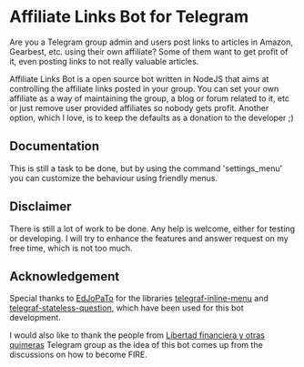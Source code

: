 # Affiliate Links Bot for Telegram

Are you a Telegram group admin and users post links to articles in Amazon, Gearbest, etc. using their own affiliate? Some of them want to get profit of it, even posting links to not really valuable articles.

Affiliate Links Bot is a open source bot written in NodeJS that aims at controlling the affiliate links posted in your group. You can set your own affiliate as a way of maintaining the group, a blog or forum related to it, etc or just remove user provided affiliates so nobody gets profit. Another option, which I love, is to keep the defaults as a donation to the developer ;) 

## Documentation

This is still a task to be done, but by using the command 'settings_menu' you can customize the behaviour using friendly menus.

## Disclaimer

There is still a lot of work to be done. Any help is welcome, either for testing or developing. I will try to enhance the features and answer request on my free time, which is not too much.

## Acknowledgement

Special thanks to [EdJoPaTo](https://github.com/EdJoPaTo) for the libraries [telegraf-inline-menu](https://github.com/EdJoPaTo/telegraf-inline-menu) and [telegraf-stateless-question](https://github.com/EdJoPaTo/telegraf-stateless-question), which have been used for this bot development.

I would also like to thank the people from [Libertad financiera y otras quimeras](https://t.me/libertadfinancierayfinanzas) Telegram group as the idea of this bot comes up from the discussions on how to become FIRE.